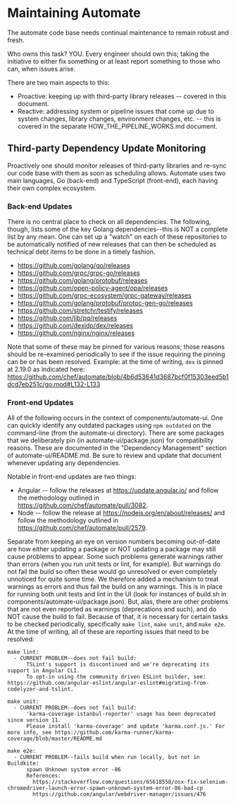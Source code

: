 # Maintaining Automate

The automate code base needs continual maintenance to remain robust and fresh.

Who owns this task? YOU.
Every engineer should own this; taking the initiative to either fix something or at least report something to those who can, when issues arise.

There are two main aspects to this:

- Proactive: keeping up with third-party library releases -- covered in this document.
- Reactive: addressing system or pipeline issues that come up due to system changes, library changes, environment changes, etc. -- this is covered in the separate  HOW_THE_PIPELINE_WORKS.md document.

## Third-party Dependency Update Monitoring

Proactively one should monitor releases of third-party libraries and re-sync our code base with them as soon as scheduling allows.
Automate uses two main languages, Go (back-end) and TypeScript (front-end), each having their own complex ecosystem.

### Back-end Updates

There is no central place to check on all dependencies.
The following, though, lists some of the key Golang dependencies--this is NOT a complete list by any mean.
One can set up a "watch" on each of these repositories to be automatically notified of new releases that can then be scheduled as technical debt items to be done in a timely fashion.

- https://github.com/golang/go/releases
- https://github.com/grpc/grpc-go/releases
- https://github.com/golang/protobuf/releases
- https://github.com/open-policy-agent/opa/releases
- https://github.com/grpc-ecosystem/grpc-gateway/releases
- https://github.com/golang/protobuf/protoc-gen-go/releases
- https://github.com/stretchr/testify/releases
- https://github.com/lib/pq/releases
- https://github.com/dexidp/dex/releases
- https://github.com/nginx/nginx/releases

Note that some of these may be pinned for various reasons; those reasons should be re-examined periodically to see if the issue requiring the pinning can be or has been resolved. Example: at the time of writing, `dex` is pinned at 2.19.0 as indicated here: https://github.com/chef/automate/blob/4b6d53641d3687bcf0f15303eed5b1dcd7eb251c/go.mod#L132-L133

### Front-end Updates

All of the following occurs in the context of components/automate-ui.
One can quickly identify any outdated packages using `npm outdated` on the command-line (from the automate-ui directory).
There are some packages that we deliberately pin (in automate-ui/package.json) for compatibility reasons.
These are documented in the "Dependency Management" section of automate-ui/README.md.
Be sure to review and update that document whenever updating any dependencies.

Notable in front-end updates are two things:

- Angular -- follow the releases at https://update.angular.io/ and follow the methodology outlined in https://github.com/chef/automate/pull/3082.
- Node -- follow the release at https://nodejs.org/en/about/releases/ and follow the methodology outlined in https://github.com/chef/automate/pull/2579.

Separate from keeping an eye on version numbers becoming out-of-date are how either updating a package or NOT updating a package may still cause problems to appear.
Some such problems generate warnings rather than errors (when you run unit tests or lint, for example).
But warnings do not fail the build so often these would go unresolved or even completely unnoticed for quite some time.
We therefore added a mechanism to treat warnings as errors and thus fail the build on any warnings.
This is in place for running both unit tests and lint in the UI (look for instances of build.sh in components/automate-ui/package.json).
But, alas, there are other problems that are not even reported as warnings (deprecations and such), and do NOT cause the build to fail.
Because of that, it is necessary for certain tasks to be checked periodically, specifically `make lint`, `make unit`, and `make e2e`.
At the time of writing, all of these are reporting issues that need to be resolved:

```text
make lint:
  - CURRENT PROBLEM--does not fail build:
      TSLint's support is discontinued and we're deprecating its support in Angular CLI.
      To opt-in using the community driven ESLint builder, see: https://github.com/angular-eslint/angular-eslint#migrating-from-codelyzer-and-tslint.

make unit:
  - CURRENT PROBLEM--does not fail build:
      'karma-coverage-istanbul-reporter' usage has been deprecated since version 11.
      Please install 'karma-coverage' and update 'karma.conf.js.' For more info, see https://github.com/karma-runner/karma-coverage/blob/master/README.md

make e2e:
  - CURRENT PROBLEM--fails build when run locally, but not in Buildkite:
      spawn Unknown system error -86
      References:
        https://stackoverflow.com/questions/65618558/osx-fix-selenium-chromedriver-launch-error-spawn-unknown-system-error-86-bad-cp
        https://github.com/angular/webdriver-manager/issues/476

```
